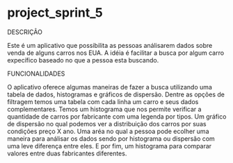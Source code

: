 # project_sprint_5

DESCRIÇÂO

  Este é um aplicativo que possibilita as pessoas análisarem dados sobre venda de alguns carros nos EUA.
A idéia é facilitar a busca por algum carro expecífico baseado no que a pessoa esta buscando.

FUNCIONALIDADES

  O aplicativo oferece algumas maneiras de fazer a busca utilizando uma tabela de dados, histogramas e gráficos de dispersão. 
  Dentre as opções de filtragem temos uma tabela com cada linha um carro e seus dados complementares.
  Temos um histograma que nos permite verificar a quantidade de carros por fabricante com uma legenda por tipos.
  Um gráfico de dispersão no qual podemos ver a distribuição dos carros por suas condições preço X ano.
  Uma aréa no qual a pessoa pode ecolher uma maneira para análisar os dados sendo por histograma ou dispersão com uma leve diferença entre eles.
  E por fim, um histograma para comparar valores entre duas fabricantes diferentes.
